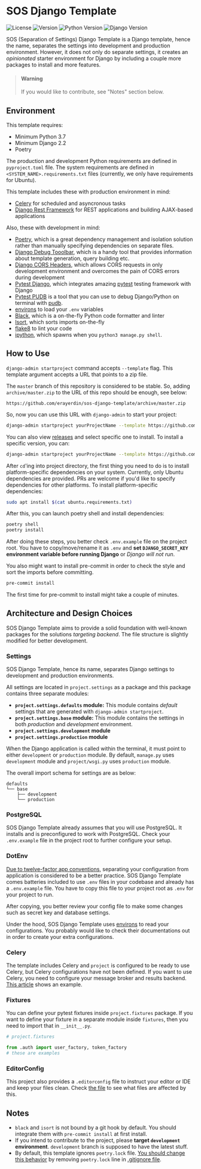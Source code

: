 # SOS Django Template

![License](https://img.shields.io/badge/license-WTFPL-black.svg)
![Version](https://img.shields.io/badge/version-0.5.2-green.svg)
![Python Version](https://img.shields.io/badge/-python%203.7%2B-blue.svg)
![Django Version](https://img.shields.io/badge/-django%202.2%2B-0C4B33.svg)

SOS (Separation of Settings) Django Template is a Django template, hence the name, separates the settings into development and production environment. However, it does not only do separate settings, it creates an _opinionated_ starter environment for Django by including a couple more packages to install and more features.

 > #### Warning
 >
 > If you would like to contribute, see "Notes" section below.

## Environment

This template requires:

- Minimum Python 3.7
- Minimum Django 2.2
- Poetry

The production and development Python requirements are defined in `pyproject.toml` file. The system requirements are defined in `<SYSTEM_NAME>.requirements.txt` files (currently, we only have requirements for Ubuntu).

This template includes these with production environment in mind:

- [Celery](https://docs.celeryproject.org/en/latest/) for scheduled and asyncronous tasks
- [Django Rest Framework](http://django-rest-framework.org/) for REST applications and building AJAX-based applications

Also, these with development in mind:

- [Poetry](https://python-poetry.org/), which is a great dependency management and isolation solution rather than manually specifying dependencies on separate files.
- [Django Debug Tooolbar](https://django-debug-toolbar.readthedocs.io/en/latest/installation.html#getting-the-code), which is a handy tool that provides information about template generation, query building etc.
- [Django CORS Headers](https://github.com/ottoyiu/django-cors-headers), which allows CORS requests in only development environment and overcomes the pain of CORS errors during development
- [Pytest Django](https://pytest-django.readthedocs.io/en/latest/), which integrates amazing [pytest](https://docs.pytest.org/en/latest/) testing framework with Django
- [Pytest PUDB](https://github.com/wronglink/pytest-pudb) is a tool that you can
use to debug Django/Python on terminal with [pudb](https://github.com/inducer/pudb).
- [environs](https://github.com/sloria/environs) to load your `.env` variables
- [Black](https://black.readthedocs.io/en/stable/), which is a on-the-fly Python code formatter and linter
- [Isort](https://isort.readthedocs.io/en/latest/), which sorts imports on-the-fly
- [flake8](https://gitlab.com/pycqa/flake8) to lint your code
- [ipython](https://ipython.org/), which spawns when you `python3 manage.py shell`.

## How to Use

`django-admin startproject` command accepts `--template` flag. This template argument accepts a URL that points to a zip file.

The `master` branch of this repository is considered to be stable. So, adding `archive/master.zip` to the URL of this repo should be enough, see below:

```
https://github.com/erayerdin/sos-django-template/archive/master.zip
```

So, now you can use this URL with `django-admin` to start your project:

```bash
django-admin startproject yourProjectName --template https://github.com/erayerdin/sos-django-template/archive/master.zip
```

You can also view [releases](https://github.com/erayerdin/sos-django-template/releases) and select specific one to install. To install a specific version, you can:

```bash
django-admin startproject yourProjectName --template https://github.com/erayerdin/sos-django-template/archive/refs/tags/<VERSION_HERE>.zip
```

After `cd`'ing into project directory, the first thing you need to do is to install platform-specific dependencies on your system. Currently, only Ubuntu dependencies are provided. PRs are welcome if you'd like to specify dependencies for other platforms. To install platform-specific dependencies:

```bash
sudo apt install $(cat ubuntu.requirements.txt)
```

After this, you can launch poetry shell and install dependencies:

```bash
poetry shell
poetry install
```

After doing these steps, you better check `.env.example`  file on the project root. You have to copy/move/rename it  as `.env` and **set `DJANGO_SECRET_KEY` environment  variable before running Django** or *Django will not run*.

You also might want to install pre-commit in order to check the style and sort the imports before committing.

```bash
pre-commit install
```

The first time for pre-commit to install might take a  couple of minutes.

## Architecture and Design Choices

SOS Django Template aims to provide a solid foundation with well-known packages for the solutions _targeting backend_. The file structure is slightly modified for better development.

### Settings

SOS Django Template, hence its name, separates Django settings to development and production environments.

All settings are located in `project.settings` as a package and this package contains three separate modules:

- **`project.settings.defaults` module:** This module
  contains _default_ settings that are generated with
  `django-admin startproject`.
- **`project.settings.base` module:** This module
  contains the settings in both _production_ and
  _development_ environment.
- **`project.settings.development` module**
- **`project.settings.production` module**

When the Django application is called within the terminal, it must point to either `development` or `production` module. By default, `manage.py` uses `development` module and `project/wsgi.py` uses `production` module.

The overall import schema for settings are as below:

```
defaults
└── base
    ├── development
    └── production
```

### PostgreSQL
SOS Django Template already assumes that you will use PostgreSQL. It installs and is preconfigured to work with PostgreSQL. Check your `.env.example` file in the project root to further configure your setup.

### DotEnv

[Due to twelve-factor app conventions](https://12factor.net/config), separating your configuration from application is considered to be a better practice. SOS Django Template comes batteries included to use `.env` files in your codebase and already has a `.env.example` file. You have to copy this file to your project root as `.env` for your project to run.

After copying, you better review your config file to make some changes such as secret key and database settings.

Under the hood, SOS Django Template uses [environs](https://github.com/sloria/environs#usage-with-django) to read your configurations. You probably would like to check their documentations out in order to create your extra configurations.

### Celery

The template includes Celery and `project` is configured to be ready to use Celery, but Celery configurations have not been defined. If you want to use Celery, you need to configure your message broker and results backend. [This article][django_celery_article] shows an example.

[django_celery_article]: https://realpython.com/asynchronous-tasks-with-django-and-celery/

### Fixtures

You can define your pytest fixtures inside `project.fixtures` package. If you want to define your fixture in a separate module inside `fixtures`, then you need to import that in `__init__.py`.

```python
# project.fixtures

from .auth import user_factory, token_factory
# these are examples
```

### EditorConfig

This project also provides a `.editorconfig` file to instruct your editor or IDE and keep your files clean. Check [the file](.editorconfig) to see what files are affected by this.

## Notes

 - `black` and `isort` is not bound by a git hook by default. You should integrate them with `pre-commit install` at first install.
 - If you intend to contribute to the project, please **target `development` environment**. `development` branch is supposed to have the latest stuff.
 - By default, this template ignores `poetry.lock` file. [You should change this behavior](https://python-poetry.org/docs/basic-usage/#commit-your-poetrylock-file-to-version-control) by removing `poetry.lock` line in [.gitignore file](.gitignore).